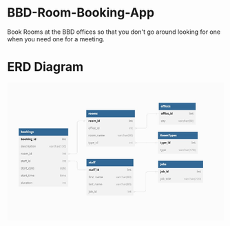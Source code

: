 # BBD-Room-Booking-App
Book Rooms at the BBD offices so that you don't go around looking for one when you need one for a meeting.
 # ERD Diagram
 ![ERD](finalERD.jpg)
